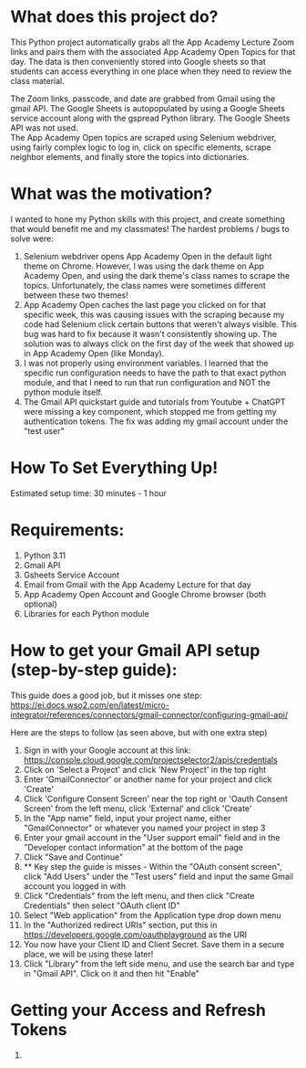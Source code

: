 # What does this project do?  

This Python project automatically grabs all the App Academy Lecture Zoom links and pairs them with the associated App Academy 
Open Topics for that day. The data is then conveniently stored into Google sheets so that students can access everything 
in one place when they need to review the class material.  

The Zoom links, passcode, and date are grabbed from Gmail using the gmail API.  The Google Sheets is autopopulated by
using a Google Sheets service account along with the gspread Python library.  The Google Sheets API was not used.  
The App Academy Open topics are scraped using Selenium webdriver, using fairly complex logic to log in, click on 
specific elements, scrape neighbor elements, and finally store the topics into dictionaries.  

# What was the motivation?

I wanted to hone my Python skills with this project, and create something that would benefit me and my classmates! 
The hardest problems / bugs to solve were: 

1. Selenium webdriver opens App Academy Open in the default light theme on Chrome. However, I was using the dark theme 
on App Academy Open, and using the dark theme's class names to scrape the topics. Unfortunately, the class names were 
sometimes different between these two themes! 
2. App Academy Open caches the last page you clicked on for that specific week, this was causing issues with the scraping
because my code had Selenium click certain buttons that weren't always visible. This bug was hard to fix because 
it wasn't consistently showing up. The solution was to always click on the first day of the week that showed up in App Academy
Open (like Monday).
3. I was not properly using environment variables. I learned that the specific run configuration needs to have the path 
to that exact python module, and that I need to run that run configuration and NOT the python module itself.
4. The Gmail API quickstart guide and tutorials from Youtube + ChatGPT were missing a key component, which stopped me 
from getting my authentication tokens. The fix was adding my gmail account under the "test user"

# How To Set Everything Up!
Estimated setup time: 30 minutes - 1 hour 

# Requirements: 
1. Python 3.11
2. Gmail API 
3. Gsheets Service Account 
4. Email from Gmail with the App Academy Lecture for that day
5. App Academy Open Account and Google Chrome browser (both optional) 
6. Libraries for each Python module

# How to get your Gmail API setup (step-by-step guide):

This guide does a good job, but it misses one step:<br>https://ei.docs.wso2.com/en/latest/micro-integrator/references/connectors/gmail-connector/configuring-gmail-api/

Here are the steps to follow (as seen above, but with one extra step)

1. Sign in with your Google account at this link:<br>https://console.cloud.google.com/projectselector2/apis/credentials
2. Click on 'Select a Project' and click 'New Project' in the top right
3. Enter 'GmailConnector' or another name for your project and click 'Create'
4. Click 'Configure Consent Screen' near the top right or 'Oauth Consent Screen' from the left menu, click 'External' and click 'Create'
5. In the "App name" field, input your project name, either "GmailConnector" or whatever you named your project in step 3
6. Enter your gmail account in the "User support email" field and in the "Developer contact information" at the bottom of the page
7. Click "Save and Continue"
8. ** Key step the guide is misses - Within the "OAuth consent screen", click "Add Users" under the "Test users" field and input the same Gmail account you logged in with
9. Click "Credentials" from the left menu, and then click "Create Credentials" then select "OAuth client ID"
10. Select "Web application" from the Application type drop down menu
11. In the "Authorized redirect URIs" section, put this in https://developers.google.com/oauthplayground as the URI 
12. You now have your Client ID and Client Secret.  Save them in a secure place, we will be using these later!
13. Click "Library" from the left side menu, and use the search bar and type in "Gmail API".  Click on it and then hit "Enable"

# Getting your Access and Refresh Tokens

1. 